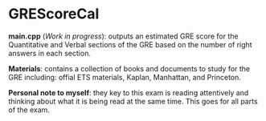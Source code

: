 # GREScoreCal
 **main.cpp** (*Work in progress*): outputs an estimated GRE score for the Quantitative and Verbal sections of the GRE based on the number of right answers in each section.

 **Materials**: contains a collection of books and documents to study for the GRE including: offial ETS materials, Kaplan, Manhattan, and Princeton.

 **Personal note to myself**: they key to this exam is reading attentively and thinking about what it is being read at the same time. This goes for all parts of the exam.
